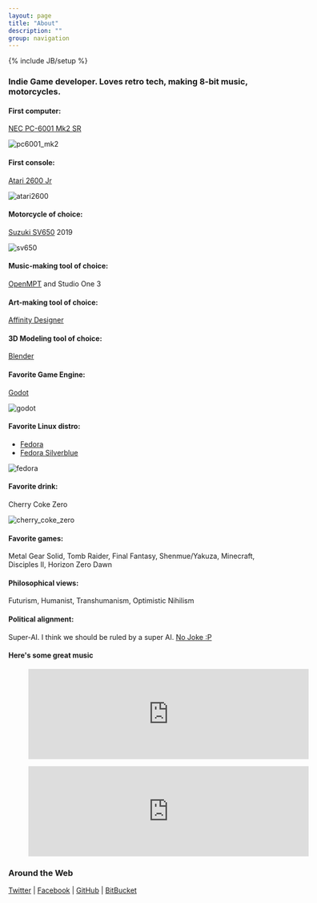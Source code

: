 ```yaml
---
layout: page
title: "About"
description: ""
group: navigation
---
```

{% include JB/setup %}

[pc6001_mk2]: {{site.baseurl}}assets\photos\pc6002\nec_pc6001mk2sr_1.jpg "First Computer"
[atari2600]: {{site.baseurl}}assets/about/atari2600jr.png "First Console"
[sv650]: {{site.baseurl}}assets/about/sv650.jpg "My Girlfriend"
[godot]: {{site.baseurl}}assets/about/godot.gif "Godot Intensifies"
[fedora]: {{site.baseurl}}assets/about/fedora.png "Fedora Silverblue"
[cherry_coke_zero]: {{site.baseurl}}assets/about/cherry_coke_zero.gif "They Discontinued My Life"

### Indie Game developer. Loves retro tech, making 8-bit music, motorcycles.

#### First computer:

[NEC PC-6001 Mk2 SR](https://www.old-computers.com/museum/computer.asp?c=394)

![pc6001_mk2]

#### First console:

[Atari 2600 Jr](https://www.youtube.com/watch?v=lCfcZ89wrFM)

![atari2600]

#### Motorcycle of choice:

[Suzuki SV650](https://www.youtube.com/watch?v=ihTJIvyOXzI) 2019

![sv650]

#### Music-making tool of choice:

[OpenMPT](https://openmpt.org/) and Studio One 3

#### Art-making tool of choice:

[Affinity Designer](https://affinity.serif.com/en-gb/designer/)

#### 3D Modeling tool of choice:

[Blender](https://www.blender.org/)

#### Favorite Game Engine:

[Godot](https://godotengine.org/)

![godot]

#### Favorite Linux distro:

* [Fedora](https://getfedora.org/)
* [Fedora Silverblue](https://silverblue.fedoraproject.org)

![fedora]

#### Favorite drink:

Cherry Coke Zero

![cherry_coke_zero]

#### Favorite games:

Metal Gear Solid, Tomb Raider, Final Fantasy, Shenmue/Yakuza, Minecraft, Disciples II, Horizon Zero Dawn

#### Philosophical views:

Futurism, Humanist, Transhumanism, Optimistic Nihilism

#### Political alignment:

Super-AI. I think we should be ruled by a super AI. [No Joke :P](https://www.thevenusproject.com/center-for-resource-management/)

#### Here's some great music

<figure class="video_container">
	<iframe width="560" height="180" src="https://www.youtube-nocookie.com/embed/9c93ljrAZAw" frameborder="0" allowfullscreen></iframe>
</figure>

<figure class="video_container">
	<iframe width="560" height="180" src="https://www.youtube-nocookie.com/embed/lCB0ef3Y-rI" frameborder="0" allowfullscreen></iframe>
</figure>

### Around the Web

[Twitter](http://twitter.com/zenithsal) | [Facebook](http://www.facebook.com/salwanmax) | [GitHub](https://github.com/Salwan) | [BitBucket](https://bitbucket.org/Salwan)
